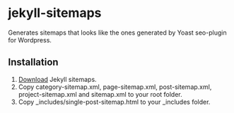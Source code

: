 # jekyll-sitemaps
Generates sitemaps that looks like the ones generated by Yoast seo-plugin for Wordpress. 

## Installation
1. [Download](https://github.com/crilleengvall/jekyll-sitemaps/archive/master.zip "Download jekyll sitemaps") Jekyll sitemaps.
2. Copy category-sitemap.xml, page-sitemap.xml, post-sitemap.xml, project-sitemap.xml and sitemap.xml to your root folder.
3. Copy _includes/single-post-sitemap.html to your _includes folder.
